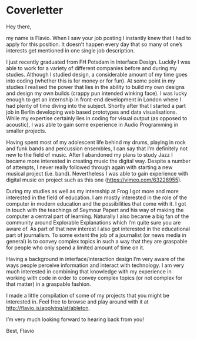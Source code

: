 # Coverletter

Hey there,

my name is Flavio. When I saw your job posting I instantly knew that I had to apply for this position. It doesn’t happen every day that so many of one’s interests get mentioned in one single job description.

I just recently graduated from FH Potsdam in Interface Design. Luckily I was able to work for a variety of different companies before and during my studies. Although I studied design, a considerable amount of my time goes into coding (whether this is for money or for fun). At some point in my studies I realised the power that lies in the ability to build my own designs and design my own builds (crappy pun intended winking face). I was lucky enough to get an internship in front-end development in London where I had plenty of time diving into the subject. Shortly after that I started a part job in Berlin developing web based prototypes and data visualisations. While my expertise certainly lies in coding for visual output (as opposed to acoustic), I was able to gain some experience in Audio Programming in smaller projects.

Having spent most of my adolescent life behind my drums, playing in rock and funk bands and percussion ensembles, I can say that I’m definitely not new to the field of music. After I abandoned my plans to study Jazz I became more interested in creating music the digital way. Despite a number of attempts, I never really followed through again with starting a new musical project (i.e. band). Nevertheless I was able to gain experience with digital music on project such as this one (https://vimeo.com/63228955).

During my studies as well as my internship at Frog I got more and more interested in the field of education. I am mostly interested in the role of the computer in modern education and the possibilities that come with it. I got in touch with the teachings of Seymour Papert and his way of making the computer a central part of learning. Naturally I also became a big fan of the community around Explorable Explanations which I’m quite sure you are aware of. As part of that new interest I also got interested in the educational part of journalism. To some extent the job of a journalist (or news media in general) is to convey complex topics in such a way that they are graspable for people who only spend a limited amount of time on it. 

Having a background in interface/interaction design I’m very aware of the ways people perceive information and interact with technology. I am very much interested in combining that knowledge with my experience in working with code in order to convey complex topics (or not complex for that matter) in a graspable fashion.

I made a little compilation of some of my projects that you might be interested in. Feel free to browse and play around with it at http://flavio.is/applying/at/ableton.

I’m very much looking forward to hearing back from you!

Best,
Flavio
